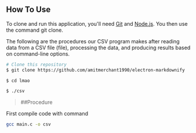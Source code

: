 

## How To Use

To clone and run this application, you'll need [Git](https://git-scm.com) and [Node.js](https://nodejs.org/en/download/). 
You then use the command git clone.

The following are the procedures our CSV program makes  after reading data from a CSV file (file), processing the data, and producing results based on command-line options.



```bash
# Clone this repository
$ git clone https://github.com/amitmerchant1990/electron-markdownify

$ cd lmao

$ ./csv 
```


> ##Procedure

First compile code with command 
```bash
gcc main.c -o csv
```


